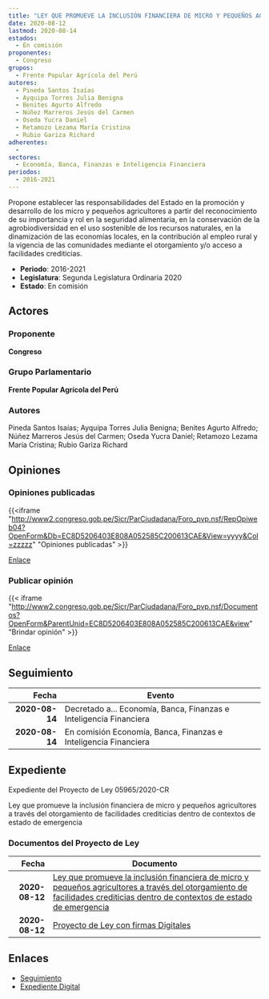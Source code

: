 ```yaml
---
title: "LEY QUE PROMUEVE LA INCLUSIÓN FINANCIERA DE MICRO Y PEQUEÑOS AGRICULTORES A TRAVÉS DEL OTORGAMIENTO DE FACILIDADES CREDITICIAS DENTRO DE CONTEXTOS DE ESTADO DE EMERGENCIA"
date: 2020-08-12
lastmod: 2020-08-14
estados: 
  - En comisión
proponentes: 
  - Congreso
grupos: 
  - Frente Popular Agrícola del Perú
autores: 
  - Pineda Santos Isaías
  - Ayquipa Torres Julia Benigna
  - Benites Agurto Alfredo
  - Núñez Marreros Jesús del Carmen
  - Oseda Yucra Daniel
  - Retamozo Lezama María Cristina
  - Rubio Gariza Richard
adherentes: 
  - 
sectores: 
  - Economía, Banca, Finanzas e Inteligencia Financiera
periodos: 
  - 2016-2021
---
```


Propone establecer las responsabilidades del Estado en la promoción y desarrollo de los micro y pequeños agricultores a partir del reconocimiento de su importancia y rol en la seguridad alimentaria, en la conservación de la agrobiodiversidad en el uso sostenible de los recursos naturales, en la dinamización de las economías locales, en la contribución al empleo rural y la vigencia de las comunidades mediante el otorgamiento y/o acceso a facilidades crediticias.

- **Periodo**: 2016-2021
- **Legislatura**: Segunda Legislatura Ordinaria 2020
- **Estado**: En comisión

## Actores

### Proponente

**Congreso**

### Grupo Parlamentario

**Frente Popular Agrícola del Perú**

### Autores

Pineda Santos Isaías; Ayquipa Torres Julia Benigna; Benites Agurto Alfredo; Núñez Marreros Jesús del Carmen; Oseda Yucra Daniel; Retamozo Lezama María Cristina; Rubio Gariza Richard


## Opiniones

### Opiniones publicadas

{{<iframe "http://www2.congreso.gob.pe/Sicr/ParCiudadana/Foro_pvp.nsf/RepOpiweb04?OpenForm&Db=EC8D5206403E808A052585C200613CAE&View=yyyy&Col=zzzzz" "Opiniones publicadas" >}}

[Enlace](http://www2.congreso.gob.pe/Sicr/ParCiudadana/Foro_pvp.nsf/RepOpiweb04?OpenForm&Db=EC8D5206403E808A052585C200613CAE&View=yyyy&Col=zzzzz)
### Publicar opinión

{{< iframe "http://www2.congreso.gob.pe/Sicr/ParCiudadana/Foro_pvp.nsf/Documentos?OpenForm&ParentUnid=EC8D5206403E808A052585C200613CAE&view" "Brindar opinión" >}}

[Enlace](http://www2.congreso.gob.pe/Sicr/ParCiudadana/Foro_pvp.nsf/Documentos?OpenForm&ParentUnid=EC8D5206403E808A052585C200613CAE&view)

## Seguimiento

| Fecha | Evento |
|------:|--------|
| **2020-08-14** | Decretado a... Economía, Banca, Finanzas e Inteligencia Financiera|
| **2020-08-14** | En comisión Economía, Banca, Finanzas e Inteligencia Financiera|


## Expediente

Expediente del Proyecto de Ley 05965/2020-CR

Ley que promueve la inclusión financiera de micro y pequeños agricultores a través del otorgamiento de facilidades crediticias dentro de contextos de estado de emergencia


### Documentos del Proyecto de Ley

| Fecha | Documento |
|------:|--------|
| **2020-08-12** | [Ley que promueve la inclusión financiera de micro y pequeños agricultores a través del otorgamiento de facilidades crediticias dentro de contextos de estado de emergencia](http://www.leyes.congreso.gob.pe/Documentos/2016_2021/Proyectos_de_Ley_y_de_Resoluciones_Legislativas/PL05965-20200812.pdf) |
| **2020-08-12** | [Proyecto de Ley con firmas Digitales](http://www.leyes.congreso.gob.pe/Documentos/2016_2021/Proyectos_de_Ley_y_de_Resoluciones_Legislativas/Proyectos_Firmas_digitales/PL05965.pdf) |

## Enlaces 

- [Seguimiento](http://www2.congreso.gob.pe/Sicr/TraDocEstProc/CLProLey2016.nsf/f7fff46988ca05b1052578e100829cc7/01ec5f6fafcf4258052585c2007a706e?OpenDocument)
- [Expediente Digital](http://www2.congreso.gob.pe/Sicr/TraDocEstProc/CLProLey2016.nsf/f7fff46988ca05b1052578e100829cc7/01ec5f6fafcf4258052585c2007a706e?OpenDocument&Click=05257FB7005EB655.eb71d0cf91d8294e05256cdf006b5706/$Body/0.1C6C)
